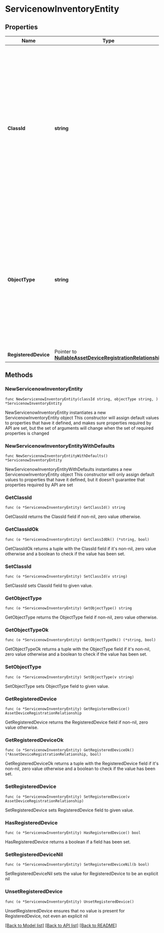# ServicenowInventoryEntity

## Properties

Name | Type | Description | Notes
------------ | ------------- | ------------- | -------------
**ClassId** | **string** | The fully-qualified name of the instantiated, concrete type. This property is used as a discriminator to identify the type of the payload when marshaling and unmarshaling data. The enum values provides the list of concrete types that can be instantiated from this abstract type. | 
**ObjectType** | **string** | The fully-qualified name of the instantiated, concrete type. The value should be the same as the &#39;ClassId&#39; property. The enum values provides the list of concrete types that can be instantiated from this abstract type. | 
**RegisteredDevice** | Pointer to [**NullableAssetDeviceRegistrationRelationship**](AssetDeviceRegistrationRelationship.md) |  | [optional] 

## Methods

### NewServicenowInventoryEntity

`func NewServicenowInventoryEntity(classId string, objectType string, ) *ServicenowInventoryEntity`

NewServicenowInventoryEntity instantiates a new ServicenowInventoryEntity object
This constructor will assign default values to properties that have it defined,
and makes sure properties required by API are set, but the set of arguments
will change when the set of required properties is changed

### NewServicenowInventoryEntityWithDefaults

`func NewServicenowInventoryEntityWithDefaults() *ServicenowInventoryEntity`

NewServicenowInventoryEntityWithDefaults instantiates a new ServicenowInventoryEntity object
This constructor will only assign default values to properties that have it defined,
but it doesn't guarantee that properties required by API are set

### GetClassId

`func (o *ServicenowInventoryEntity) GetClassId() string`

GetClassId returns the ClassId field if non-nil, zero value otherwise.

### GetClassIdOk

`func (o *ServicenowInventoryEntity) GetClassIdOk() (*string, bool)`

GetClassIdOk returns a tuple with the ClassId field if it's non-nil, zero value otherwise
and a boolean to check if the value has been set.

### SetClassId

`func (o *ServicenowInventoryEntity) SetClassId(v string)`

SetClassId sets ClassId field to given value.


### GetObjectType

`func (o *ServicenowInventoryEntity) GetObjectType() string`

GetObjectType returns the ObjectType field if non-nil, zero value otherwise.

### GetObjectTypeOk

`func (o *ServicenowInventoryEntity) GetObjectTypeOk() (*string, bool)`

GetObjectTypeOk returns a tuple with the ObjectType field if it's non-nil, zero value otherwise
and a boolean to check if the value has been set.

### SetObjectType

`func (o *ServicenowInventoryEntity) SetObjectType(v string)`

SetObjectType sets ObjectType field to given value.


### GetRegisteredDevice

`func (o *ServicenowInventoryEntity) GetRegisteredDevice() AssetDeviceRegistrationRelationship`

GetRegisteredDevice returns the RegisteredDevice field if non-nil, zero value otherwise.

### GetRegisteredDeviceOk

`func (o *ServicenowInventoryEntity) GetRegisteredDeviceOk() (*AssetDeviceRegistrationRelationship, bool)`

GetRegisteredDeviceOk returns a tuple with the RegisteredDevice field if it's non-nil, zero value otherwise
and a boolean to check if the value has been set.

### SetRegisteredDevice

`func (o *ServicenowInventoryEntity) SetRegisteredDevice(v AssetDeviceRegistrationRelationship)`

SetRegisteredDevice sets RegisteredDevice field to given value.

### HasRegisteredDevice

`func (o *ServicenowInventoryEntity) HasRegisteredDevice() bool`

HasRegisteredDevice returns a boolean if a field has been set.

### SetRegisteredDeviceNil

`func (o *ServicenowInventoryEntity) SetRegisteredDeviceNil(b bool)`

 SetRegisteredDeviceNil sets the value for RegisteredDevice to be an explicit nil

### UnsetRegisteredDevice
`func (o *ServicenowInventoryEntity) UnsetRegisteredDevice()`

UnsetRegisteredDevice ensures that no value is present for RegisteredDevice, not even an explicit nil

[[Back to Model list]](../README.md#documentation-for-models) [[Back to API list]](../README.md#documentation-for-api-endpoints) [[Back to README]](../README.md)


